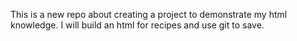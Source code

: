 This is a new repo about creating a project to demonstrate my html knowledge. I will build an html for recipes and use git to save.